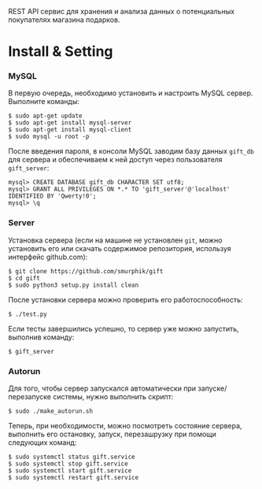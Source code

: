 REST API сервис для хранения и анализа данных о потенциальных покупателях магазина подарков.

# Install & Setting

### MySQL

В первую очередь, необходимо установить и настроить MySQL сервер. Выполните команды:

    $ sudo apt-get update
    $ sudo apt-get install mysql-server
    $ sudo apt-get install mysql-client
    $ sudo mysql -u root -p

После введения пароля, в консоли MySQL заводим базу данных `gift_db` для сервера и обеспечиваем к ней доступ через пользователя `gift_server`:

    mysql> CREATE DATABASE gift_db CHARACTER SET utf8;
    mysql> GRANT ALL PRIVILEGES ON *.* TO 'gift_server'@'localhost' IDENTIFIED BY 'Qwerty!0';
    mysql> \q

### Server

Установка сервера (если на машине не установлен `git`, можно установить его или скачать содержимое репозитория, используя интерфейс github.com):

    $ git clone https://github.com/smurphik/gift
    $ cd gift
    $ sudo python3 setup.py install clean

После установки сервера можно проверить его работоспособность:

    $ ./test.py

Если тесты завершились успешно, то сервер уже можно запустить, выполнив команду:

    $ gift_server

### Autorun

Для того, чтобы сервер запускался автоматически при запуске/перезапуске системы, нужно выполнить скрипт:

    $ sudo ./make_autorun.sh

Теперь, при необходимости, можно посмотреть состояние сервера, выполнить его остановку, запуск, перезашрузку при помощи следующих команд:

    $ sudo systemctl status gift.service
    $ sudo systemctl stop gift.service
    $ sudo systemctl start gift.service
    $ sudo systemctl restart gift.service

